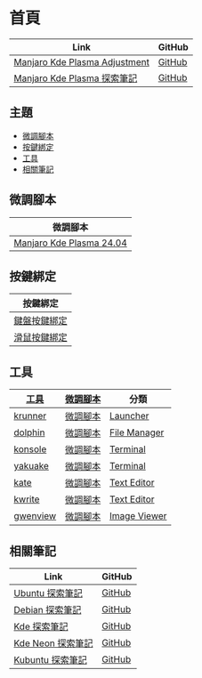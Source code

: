 

# 首頁

| Link | GitHub |
| ---- | ------ |
| [Manjaro Kde Plasma Adjustment](https://samwhelp.github.io/manjaro-kde-plasma-adjustment/) | [GitHub](https://github.com/samwhelp/manjaro-kde-plasma-adjustment) |
| [Manjaro Kde Plasma 探索筆記](https://samwhelp.github.io/note-about-manjaro-kde-plasma/) | [GitHub](https://github.com/samwhelp/note-about-manjaro-kde-plasma) |




## 主題

* [微調腳本](#微調腳本)
* [按鍵綁定](#按鍵綁定)
* [工具](#工具)
* [相關筆記](#相關筆記)




## 微調腳本

| 微調腳本 |
| -------- |
| [Manjaro Kde Plasma 24.04](https://github.com/samwhelp/manjaro-kde-plasma-adjustment/tree/main/prototype/main/kde-config/locale/en_us/Breeze-Dark) |




## 按鍵綁定

| 按鍵綁定 |
| --- |
| [鍵盤按鍵綁定](https://samwhelp.github.io/note-about-manjaro-kde-plasma/read/config/keybind.html) |
| [滑鼠按鍵綁定](https://samwhelp.github.io/note-about-manjaro-kde-plasma/read/config/mousebind.html) |




## 工具

| [工具](https://samwhelp.github.io/note-about-manjaro-kde-plasma/read/subject/tool.html) | [微調腳本](https://github.com/samwhelp/manjaro-kde-plasma-adjustment/tree/main/prototype/main/tool-config/part) | 分類 |
| --- | --- | --- |
| [krunner](https://samwhelp.github.io/note-about-manjaro-kde-plasma/read/subject/tool/launcher/krunner.html) | [微調腳本](https://github.com/samwhelp/manjaro-kde-plasma-adjustment/tree/main/prototype/main/tool-config/part/krunner) | [Launcher](https://samwhelp.github.io/note-about-manjaro-kde-plasma/read/subject/tool/launcher.html) |
| [dolphin](https://samwhelp.github.io/note-about-manjaro-kde-plasma/read/subject/tool/file-manager/dolphin.html) | [微調腳本](https://github.com/samwhelp/manjaro-kde-plasma-adjustment/tree/main/prototype/main/tool-config/part/dolphin) | [File Manager](https://samwhelp.github.io/note-about-manjaro-kde-plasma/read/subject/tool/file-manager.html) |
| [konsole](https://samwhelp.github.io/note-about-manjaro-kde-plasma/read/subject/tool/terminal/konsole.html) | [微調腳本](https://github.com/samwhelp/manjaro-kde-plasma-adjustment/tree/main/prototype/main/tool-config/part/konsole) | [Terminal](https://samwhelp.github.io/note-about-manjaro-kde-plasma/read/subject/tool/terminal.html) |
| [yakuake](https://samwhelp.github.io/note-about-manjaro-kde-plasma/read/subject/tool/terminal/yakuake.html) | [微調腳本](https://github.com/samwhelp/manjaro-kde-plasma-adjustment/tree/main/prototype/main/tool-config/part/yakuake) | [Terminal](https://samwhelp.github.io/note-about-manjaro-kde-plasma/read/subject/tool/terminal.html) |
| [kate](https://samwhelp.github.io/note-about-manjaro-kde-plasma/read/subject/tool/text-editor/kate.html) | [微調腳本](https://github.com/samwhelp/manjaro-kde-plasma-adjustment/tree/main/prototype/main/tool-config/part/kate) | [Text Editor](https://samwhelp.github.io/note-about-manjaro-kde-plasma/read/subject/tool/text-editor.html) |
| [kwrite](https://samwhelp.github.io/note-about-manjaro-kde-plasma/read/subject/tool/text-editor/kwrite.html) | [微調腳本](https://github.com/samwhelp/manjaro-kde-plasma-adjustment/tree/main/prototype/main/tool-config/part/kwrite) | [Text Editor](https://samwhelp.github.io/note-about-manjaro-kde-plasma/read/subject/tool/text-editor.html) |
| [gwenview](https://samwhelp.github.io/note-about-manjaro-kde-plasma/read/subject/tool/image-viewer/gwenview.html) | [微調腳本](https://github.com/samwhelp/manjaro-kde-plasma-adjustment/tree/main/prototype/main/tool-config/part/gwenview) | [Image Viewer](https://samwhelp.github.io/note-about-manjaro-kde-plasma/read/subject/tool/image-viewer.html) |




## 相關筆記

| Link | GitHub |
| ---- | ------ |
| [Ubuntu 探索筆記](https://samwhelp.github.io/note-about-ubuntu/) | [GitHub](https://github.com/samwhelp/note-about-ubuntu) |
| [Debian 探索筆記](https://samwhelp.github.io/note-about-debian/) | [GitHub](https://github.com/samwhelp/note-about-debian) |
| [Kde 探索筆記](https://samwhelp.github.io/note-about-kde/) | [GitHub](https://github.com/samwhelp/note-about-kde) |
| [Kde Neon 探索筆記](https://samwhelp.github.io/note-about-kde-neon/) | [GitHub](https://github.com/samwhelp/note-about-kde-neon) |
| [Kubuntu 探索筆記](https://samwhelp.github.io/note-about-kubuntu/) | [GitHub](https://github.com/samwhelp/note-about-kubuntu) |
